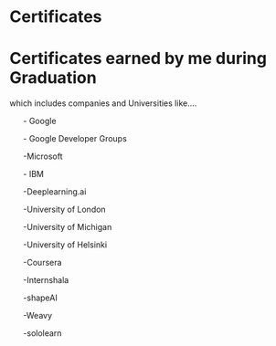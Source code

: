 # Certificates
<h1>Certificates earned by me during Graduation</h1>
which includes companies and Universities like....
<ul>- Google</ul>
<ul>- Google Developer Groups</ul>
<ul>-Microsoft</ul>
<ul>- IBM</ul>
<ul>-Deeplearning.ai</ul>
<ul>-University of London</ul>
<ul>-University of Michigan</ul>
<ul>-University of Helsinki</ul>
<ul>-Coursera</ul>
<ul>-Internshala</ul>
<ul>-shapeAI</ul>
<ul>-Weavy</ul>
<ul>-sololearn</ul>

